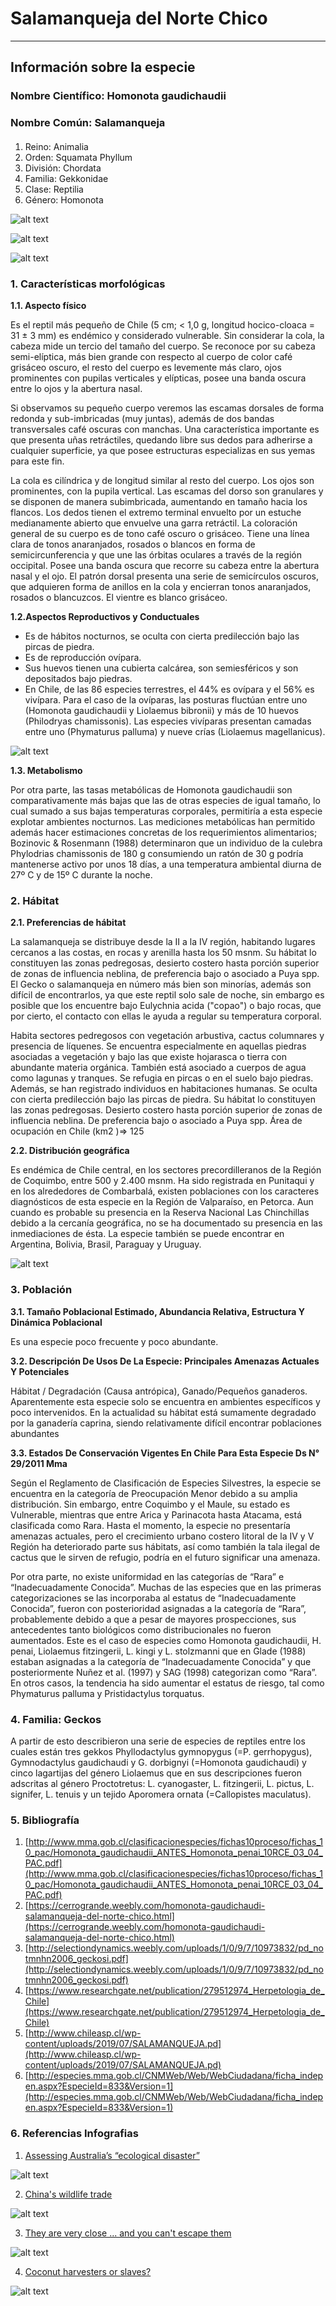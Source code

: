 # Salamanqueja del Norte Chico
---
## Información sobre la especie

### Nombre Científico: Homonota gaudichaudii 
### Nombre Común: Salamanqueja

#### 
1. Reino: Animalia 
2. Orden: Squamata Phyllum
3. División: Chordata 
4. Familia: Gekkonidae 
5. Clase: Reptilia 
6. Género: Homonota

![alt text](https://github.com/Salamanqueja-del-Norte-Chico/infodigital-12/blob/6d0a68ae2a88faf6144c912f4b4410e7c96e2524/img/Salamanqueja1.jpg "Salamanqueja del Norte Chico 1")

![alt text](https://github.com/Salamanqueja-del-Norte-Chico/infodigital-12/blob/6d0a68ae2a88faf6144c912f4b4410e7c96e2524/img/Salamanqueja2.png "Salamanqueja del Norte Chico 2")

![alt text](https://github.com/Salamanqueja-del-Norte-Chico/infodigital-12/blob/6d0a68ae2a88faf6144c912f4b4410e7c96e2524/img/Salamanqueja3.jpg "Salamanqueja del Norte Chico 3")


### __1. Características morfológicas__

__1.1. Aspecto físico__

Es el reptil más pequeño de Chile (5 cm; < 1,0 g, longitud hocico-cloaca = 31 ± 3 mm) es endémico y considerado vulnerable. Sin considerar la cola, la cabeza mide un tercio del tamaño del cuerpo. Se reconoce por su cabeza semi-elíptica, más bien grande con respecto al cuerpo de color café grisáceo oscuro, el resto del cuerpo es levemente más claro, ojos prominentes con pupilas verticales y elípticas, posee una banda oscura entre lo ojos y la abertura nasal. 

Si observamos su pequeño cuerpo veremos las escamas dorsales de forma redonda y sub-imbricadas (muy juntas), además de dos bandas transversales café oscuras con manchas. Una característica importante es que presenta uñas retráctiles, quedando libre sus dedos para adherirse a cualquier superficie, ya que posee estructuras especializas en sus yemas para este fin. 

La cola es cilíndrica y de longitud similar al resto del cuerpo. Los ojos son prominentes, con la pupila vertical. Las escamas del dorso son granulares y se disponen de manera subimbricada, aumentando en tamaño hacia los flancos. Los dedos tienen el extremo terminal envuelto por un estuche medianamente abierto que envuelve una garra retráctil. La coloración general de su cuerpo es de tono café oscuro o grisáceo. Tiene una línea clara de tonos anaranjados, rosados o blancos en forma de semicircunferencia y que une las órbitas oculares a través de la región occipital. Posee una banda oscura que recorre su cabeza entre la abertura nasal y el ojo. El patrón dorsal presenta una serie de semicírculos oscuros, que adquieren forma de anillos en la cola y encierran tonos anaranjados, rosados o blancuzcos. El vientre es blanco grisáceo.


__1.2.Aspectos Reproductivos y Conductuales__

* Es de hábitos nocturnos,  se oculta con cierta predilección bajo las pircas de piedra.
* Es de reproducción ovípara. 
* Sus huevos tienen una cubierta calcárea, son semiesféricos y son depositados bajo piedras.
* En Chile, de las 86 especies terrestres, el 44% es ovípara y el 56% es vivípara. Para el caso de la ovíparas, las posturas fluctúan entre uno (Homonota gaudichaudii y Liolaemus bibronii) y más de 10 huevos (Philodryas chamissonis). Las especies vivíparas presentan camadas entre uno (Phymaturus palluma) y nueve crías (Liolaemus magellanicus). 

![alt text](https://github.com/Salamanqueja-del-Norte-Chico/infodigital-12/blob/f24e93fa886b936c5f586cc5f2c185f9e83d01c5/img/figura1.jpeg "Foto1")

__1.3. Metabolismo__

Por otra parte, las tasas metabólicas de Homonota gaudichaudii son comparativamente más bajas que las de otras especies de igual tamaño, lo cual sumado a sus bajas temperaturas corporales, permitiría a esta especie explotar ambientes nocturnos. Las mediciones metabólicas han permitido además hacer estimaciones concretas de los requerimientos alimentarios; Bozinovic & Rosenmann (1988) determinaron que un individuo de la culebra Phylodrias chamissonis de 180 g consumiendo un ratón de 30 g podría mantenerse activo por unos 18 días, a una temperatura ambiental diurna de 27º C y de 15º C durante la noche. 

### __2. Hábitat__

__2.1. Preferencias de hábitat__


La salamanqueja se distribuye desde la II a la IV región, habitando lugares cercanos a las costas, en rocas y arenilla hasta los 50 msnm. Su hábitat lo constituyen las zonas pedregosas, desierto costero hasta porción superior de zonas de influencia neblina, de preferencia bajo o asociado a Puya spp. El Gecko o salamanqueja en número más bien son minorías, además son difícil de encontrarlos, ya que este reptil solo sale de noche, sin embargo es posible que los encuentre bajo Eulychnia acida ("copao") o bajo rocas, que por cierto, el contacto con ellas le ayuda a regular su temperatura corporal.

Habita sectores pedregosos con vegetación arbustiva, cactus columnares y presencia de líquenes. Se encuentra especialmente en aquellas piedras asociadas a vegetación y bajo las que existe hojarasca o tierra con abundante materia orgánica. También está asociado a cuerpos de agua como lagunas y tranques. Se refugia en pircas o en el suelo bajo piedras. Además, se han registrado individuos en habitaciones humanas. Se oculta con cierta predilección bajo las pircas de piedra. Su hábitat lo constituyen las zonas pedregosas. Desierto costero hasta porción superior de zonas de influencia neblina. De preferencia bajo o asociado a Puya spp.
Área de ocupación en Chile (km2 )=> 125 

__2.2. Distribución geográfica__

Es endémica de Chile central, en los sectores precordilleranos de la Región de Coquimbo, entre 500 y 2.400 msnm. Ha sido registrada en Punitaqui y en los alrededores de Combarbalá, existen poblaciones con los caracteres diagnósticos de esta especie en la Región de Valparaíso, en Petorca. Aun cuando es probable su presencia en la Reserva Nacional Las Chinchillas debido a la cercanía geográfica, no se ha documentado su presencia en las inmediaciones de ésta. La especie también se puede encontrar en Argentina, Bolivia, Brasil, Paraguay y Uruguay.

![alt text](https://github.com/Salamanqueja-del-Norte-Chico/infodigital-12/blob/1eecc5a90353ac6267e53d79a9215daf502cbaa3/img/mapa.jpeg "Foto2") 

### __3. Población__

__3.1. Tamaño Poblacional Estimado, Abundancia Relativa, Estructura Y Dinámica Poblacional__

Es una especie poco frecuente y poco abundante. 

__3.2. Descripción De Usos De La Especie: Principales Amenazas Actuales Y Potenciales__

Hábitat / Degradación (Causa antrópica), Ganado/Pequeños ganaderos. Aparentemente esta especie solo se encuentra en ambientes específicos y poco intervenidos. En la actualidad su hábitat está sumamente degradado por la ganadería caprina, siendo relativamente difícil encontrar poblaciones abundantes

__3.3.  Estados De Conservación Vigentes En Chile Para Esta Especie Ds N° 29/2011 Mma__

Según el Reglamento de Clasificación de Especies Silvestres, la especie se encuentra en la categoría de Preocupación Menor debido a su amplia distribución. Sin embargo, entre Coquimbo y el Maule, su estado es Vulnerable, mientras que entre Arica y Parinacota hasta Atacama, está clasificada como Rara. 
Hasta el momento, la especie no presentaría amenazas actuales, pero el crecimiento urbano costero litoral de la IV y V Región ha deteriorado parte sus hábitats, así como también la tala ilegal de cactus que le sirven de refugio, podría en el futuro significar una amenaza.

Por otra parte, no existe uniformidad en las categorías de “Rara” e “Inadecuadamente Conocida”. Muchas de las especies que en las primeras categorizaciones se las incorporaba al estatus de “Inadecuadamente Conocida”, fueron con posterioridad asignadas a la categoría de “Rara”, probablemente debido a que a pesar de mayores prospecciones, sus antecedentes tanto biológicos como distribucionales no fueron aumentados. Este es el caso de especies como Homonota gaudichaudii, H. penai, Liolaemus fitzingerii, L. kingi y L. stolzmanni que en Glade (1988) estaban asignadas a la categoría de “Inadecuadamente Conocida” y que posteriormente Nuñez et al. (1997) y SAG (1998) categorizan como “Rara”. En otros casos, la tendencia ha sido aumentar el estatus de riesgo, tal como Phymaturus palluma y Pristidactylus torquatus.

### __4. Familia: Geckos__

A partir de esto describieron una serie de especies de reptiles entre los cuales están tres gekkos Phyllodactylus gymnopygus (=P. gerrhopygus), Gymnodactylus gaudichaudi y G. dorbignyi (=Homonota gaudichaudi) y cinco lagartijas del género Liolaemus que en sus descripciones fueron adscritas al género Proctotretus: L. cyanogaster, L. fitzingerii, L. pictus, L. signifer, L. tenuis y un tejido Aporomera ornata (=Callopistes maculatus).

### __5. Bibliografía__

1. [http://www.mma.gob.cl/clasificacionespecies/fichas10proceso/fichas_10_pac/Homonota_gaudichaudii_ANTES_Homonota_penai_10RCE_03_04_PAC.pdf](http://www.mma.gob.cl/clasificacionespecies/fichas10proceso/fichas_10_pac/Homonota_gaudichaudii_ANTES_Homonota_penai_10RCE_03_04_PAC.pdf)
2. [https://cerrogrande.weebly.com/homonota-gaudichaudi-salamanqueja-del-norte-chico.html](https://cerrogrande.weebly.com/homonota-gaudichaudi-salamanqueja-del-norte-chico.html)
3. [http://selectiondynamics.weebly.com/uploads/1/0/9/7/10973832/pd_notmnhn2006_geckosi.pdf](http://selectiondynamics.weebly.com/uploads/1/0/9/7/10973832/pd_notmnhn2006_geckosi.pdf)
4. [https://www.researchgate.net/publication/279512974_Herpetologia_de_Chile](https://www.researchgate.net/publication/279512974_Herpetologia_de_Chile)
5. [http://www.chileasp.cl/wp-content/uploads/2019/07/SALAMANQUEJA.pd](http://www.chileasp.cl/wp-content/uploads/2019/07/SALAMANQUEJA.pd)
6. [http://especies.mma.gob.cl/CNMWeb/Web/WebCiudadana/ficha_indepen.aspx?EspecieId=833&Version=1](http://especies.mma.gob.cl/CNMWeb/Web/WebCiudadana/ficha_indepen.aspx?EspecieId=833&Version=1)

### __6. Referencias Infografias__

1. [Assessing Australia’s “ecological disaster”](https://graphics.reuters.com/AUSTRALIA-BUSHFIRES-WILDLIFE/0100B5672VM/index.html)

![alt text](https://github.com/Salamanqueja-del-Norte-Chico/infodigital-12/blob/c1c02b1a9b86fd8ecd25187761954be904ac7338/img/australia-bird.png "Australian Bird")

2. [China's wildlife trade](https://multimedia.scmp.com/culture/article/SCMP-printed-graphics-memory/lonelyGraphics/202003A250.html)

![alt text](https://github.com/Salamanqueja-del-Norte-Chico/infodigital-12/blob/e4ff40721d1a48b371d72685c4c9698fda24322e/img/china's%20wildlife.png "China wildlife")

3. [They are very close ... and you can't escape them](https://multimedia.scmp.com/culture/article/SCMP-printed-graphics-memory/lonelyGraphics/201709A144.html)

![alt text](https://github.com/Salamanqueja-del-Norte-Chico/infodigital-12/blob/e4ff40721d1a48b371d72685c4c9698fda24322e/img/They_are_very_close_and_you_can't_escape_them.jpg "no escape")

4. [Coconut harvesters or slaves?](https://multimedia.scmp.com/infographics/news/world/article/3094954/coconut-harvest/index.html)

![alt text](https://github.com/Salamanqueja-del-Norte-Chico/infodigital-12/blob/e4ff40721d1a48b371d72685c4c9698fda24322e/img/coconut.png "coconut")
